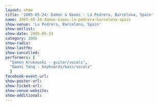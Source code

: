 ```yaml
---
layout: show
title: '2005-05-24: Damon & Naomi - La Pedrera, Barcelona, Spain'
name: 2005-05-24-damon-naomi-la-pedrera-barcelona-spain
show-venue: 'La Pedrera, Barcelona, Spain'
show-setlist: 
show-date: 2005-05-24
category: 2005
show-radio: 
show-lastfm: 
show-cancelled: 
performers: [
  "Damon Krukowski - guitar/vocals",
  "Naomi Yang - keyboards/bass/vocals"
  ]
facebook-event-url: 
show-poster-url: 
show-ticket-url: 
show-venue-website: 
show-additional: 
---
```


